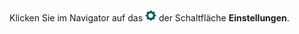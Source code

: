 <!-- markdownlint-disable-file MD041 -->
Klicken Sie im Navigator auf das ![Symbol][img1] der Schaltfläche **Einstellungen**.

<!-- Referenced images -->
[img1]: ../../../../../../common/icons/nav-admin-preferences-active.png
